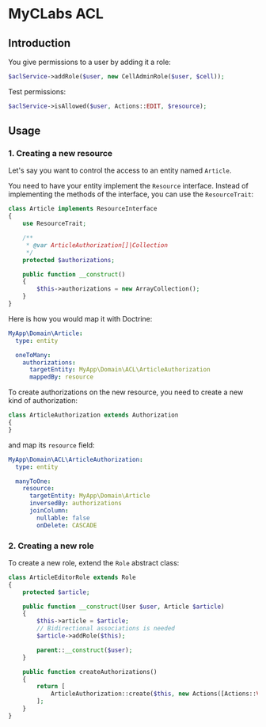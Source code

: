 # MyCLabs ACL

## Introduction

You give permissions to a user by adding it a role:

```php
$aclService->addRole($user, new CellAdminRole($user, $cell));
```

Test permissions:

```php
$aclService->isAllowed($user, Actions::EDIT, $resource);
```

## Usage

### 1. Creating a new resource

Let's say you want to control the access to an entity named `Article`.

You need to have your entity implement the `Resource` interface. Instead of implementing the methods
of the interface, you can use the `ResourceTrait`:

```php
class Article implements ResourceInterface
{
    use ResourceTrait;

    /**
     * @var ArticleAuthorization[]|Collection
     */
    protected $authorizations;

    public function __construct()
    {
        $this->authorizations = new ArrayCollection();
    }
}
```

Here is how you would map it with Doctrine:

```yaml
MyApp\Domain\Article:
  type: entity

  oneToMany:
    authorizations:
      targetEntity: MyApp\Domain\ACL\ArticleAuthorization
      mappedBy: resource
```

To create authorizations on the new resource, you need to create a new kind of authorization:

```php
class ArticleAuthorization extends Authorization
{
}
```

and map its `resource` field:

```yaml
MyApp\Domain\ACL\ArticleAuthorization:
  type: entity

  manyToOne:
    resource:
      targetEntity: MyApp\Domain\Article
      inversedBy: authorizations
      joinColumn:
        nullable: false
        onDelete: CASCADE
```


### 2. Creating a new role

To create a new role, extend the `Role` abstract class:

```php
class ArticleEditorRole extends Role
{
    protected $article;

    public function __construct(User $user, Article $article)
    {
        $this->article = $article;
        // Bidirectional associations is needed
        $article->addRole($this);

        parent::__construct($user);
    }

    public function createAuthorizations()
    {
        return [
            ArticleAuthorization::create($this, new Actions([Actions::VIEW, Actions::EDIT], $this->article);
        ];
    }
}
```
